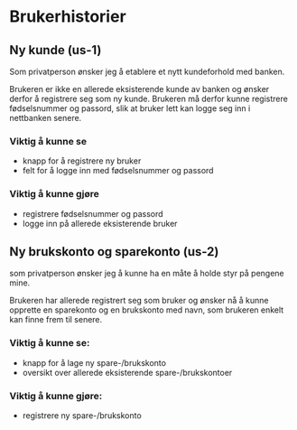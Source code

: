 # Brukerhistorier

## Ny kunde (us-1)

Som privatperson ønsker jeg å etablere et nytt kundeforhold med banken. 

Brukeren er ikke en allerede eksisterende kunde av banken og ønsker derfor å registrere seg som ny kunde. Brukeren må derfor kunne registrere fødselsnummer og passord, slik at bruker lett kan logge seg inn i nettbanken senere. 

### Viktig å kunne se
- knapp for å registrere ny bruker
- felt for å logge inn med fødselsnummer og passord

### Viktig å kunne gjøre
- registrere fødselsnummer og passord
- logge inn på allerede eksisterende bruker


## Ny brukskonto og sparekonto (us-2)

som privatperson ønsker jeg å kunne ha en måte å holde styr på pengene mine. 

Brukeren har allerede registrert seg som bruker og ønsker nå å kunne opprette en sparekonto og en brukskonto med navn, som brukeren enkelt kan finne frem til senere. 

### Viktig å kunne se:
- knapp for å lage ny spare-/brukskonto
- oversikt over allerede eksisterende spare-/brukskontoer

### Viktig å kunne gjøre:
- registrere ny spare-/brukskonto